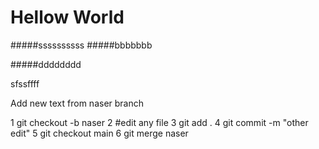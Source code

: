 # Hellow World
#####ssssssssss
#####bbbbbbb

#####dddddddd








sfssffff







Add new text from naser branch



1 git checkout -b naser
2 #edit any file 
3 git add .
4 git commit -m "other edit"
5 git checkout main
6 git merge naser 
